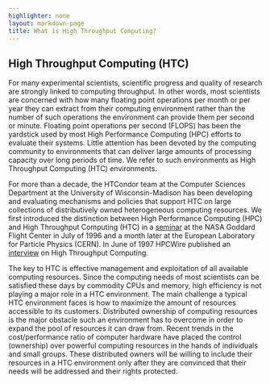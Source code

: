 ```yaml
---
highlighter: none
layout: markdown-page
title: What is High Throughput Computing?
---
```


## High Throughput Computing (HTC)

For many experimental scientists, scientific progress and quality  of
research are strongly linked to computing throughput. In other words,
most scientists are concerned with how many floating point operations 
per month or per year they can extract from their computing
environment  rather than the number of such operations the
environment can provide  them per second or minute. Floating point
operations per second (FLOPS)  has been the yardstick used by most
High Performance Computing (HPC) efforts to evaluate their systems. 
Little attention has been devoted  by the computing community to
environments that can deliver large amounts  of processing capacity
over long periods of time.  We refer to such  environments as High
Throughput Computing (HTC) environments.

For more than a decade, the HTCondor team at the Computer Sciences 
Department at the University of Wisconsin-Madison has been developing and
evaluating mechanisms and policies that support HTC on large collections
of distributively owned heterogeneous computing resources. We first introduced the 
distinction between High Performance Computing (HPC) and High Throughput Computing 
(HTC) in a
[seminar](http://cesdis.gsfc.nasa.gov/admin/cesdis.seminars/71196.html) at the NASA Goddard Flight Center
in July of 1996 and a month later 
at the European Laboratory for Particle Physics (CERN). In June of 1997 HPCWire
published an [interview](https://research.cs.wisc.edu/htcondor/doc/HPCwire.1) on High Throughput Computing.

The key to HTC is effective management and exploitation of all
available  computing resources. Since the computing needs of most
scientists can be  satisfied these days by commodity CPUs and memory,
high efficiency is  not playing a major role in a HTC environment.
The main challenge a  typical HTC environment faces is how to
maximize the amount of resources  accessible to its customers. 
Distributed ownership of computing resources  is the major obstacle
such an environment has to overcome in order to  expand the pool of
resources it can draw from.  Recent trends in the  cost/performance
ratio of computer hardware have placed the control  (ownership) over
powerful computing resources in the hands of individuals  and small
groups. These distributed owners will be willing to include  their
resources in a HTC environment only after they 
are convinced that  their needs will be addressed and their rights protected.
